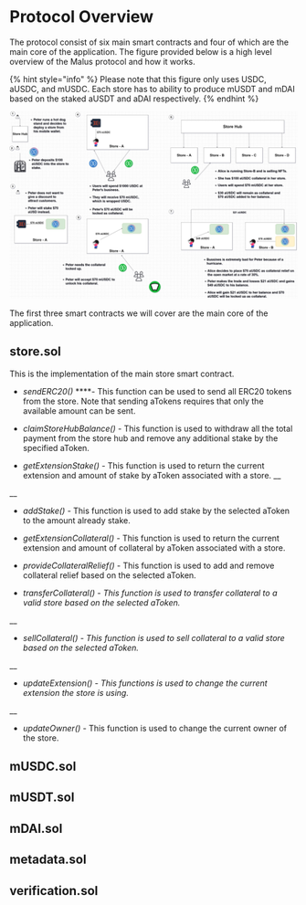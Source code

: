 # Protocol Overview

The protocol consist of six main smart contracts and four of which are the main core of the application. The figure provided below is a high level overview of the Malus protocol and how it works. 

{% hint style="info" %}
Please note that this figure only uses USDC, aUSDC, and mUSDC. Each store has to ability to produce mUSDT and mDAI based on the staked aUSDT and aDAI respectively. 
{% endhint %}

![](../.gitbook/assets/malus-usdc-flow-chart.jpg)

The first three smart contracts we will cover are the main core of the application.

## store.sol

This is the implementation of the main store smart contract. 

* _sendERC20\(\)_  ****_-_  This function can be used to send all ERC20 tokens from the store. Note that sending aTokens requires that only the available amount can be sent. 



* _claimStoreHubBalance\(\)  -_  This function is used to withdraw all the total payment from the store hub and remove any additional stake by the specified aToken. 



* _getExtensionStake\(\)  -_  This function is used to return the current extension and amount of stake by aToken associated with a store.  __

\_\_

* _addStake\(\)_  -  This function is used to add stake by the selected aToken to the amount already stake.

 

* _getExtensionCollateral\(\)   -_  This function is used to return the current extension and amount of collateral by aToken associated with a store.



* _provideCollateralRelief\(\)_  -  This function is used to add and remove collateral relief based on the selected aToken. 



* _transferCollateral\(\)_  -  _This function is used to transfer collateral to a valid store based on the selected aToken._

\_\_

* _sellCollateral\(\)  -  This function is used to sell collateral to a valid store based on the selected aToken._

\_\_

* _updateExtension\(\)  -  This functions is used to change the current extension the store is using._

\_\_

* _updateOwner\(\)_  -  This function is used to change the current owner of the store.

## mUSDC.sol



## mUSDT.sol



## mDAI.sol



## metadata.sol



## verification.sol



